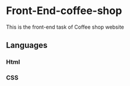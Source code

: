 # Front-End-coffee-shop
This is the front-end task of Coffee shop website
## Languages
### Html
### CSS

